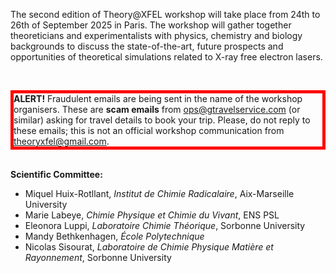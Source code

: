 
<html>

<style type="text/css">
.page-header {
  color: white;
  text-align: center;
  background-color: white;
  background-image: url("./images/FELheader.png");
  background-repeat: no-repeat;
  background-size: cover;
  margin: 0 auto;

}
</style>
<body>
<p>The second edition of Theory@XFEL workshop will take place from 24th to 26th of September 2025 in Paris. The workshop will gather together theoreticians and experimentalists with physics, chemistry and biology backgrounds to discuss the state-of-the-art, future prospects and opportunities of theoretical simulations related to X-ray free electron lasers.</p>

<br><div style="border : 5px solid red"><b>ALERT!</b> Fraudulent emails are being sent in the name of the workshop organisers. These are <b>scam emails</b> from ops@gtravelservice.com (or similar) asking for travel details to book your trip. Please, do not reply to these emails; this is not an official workshop communication from theoryxfel@gmail.com.</div><br>
  
<b>Scientific Committee:</b> 
<ul>
  <li> Miquel Huix-Rotllant, <i>Institut de Chimie Radicalaire</i>, Aix-Marseille University </li>
  <li> Marie Labeye, <i>Chimie Physique et Chimie du Vivant</i>, ENS PSL </li>
  <li> Eleonora Luppi, <i>Laboratoire Chimie Théorique</i>, Sorbonne University </li>
  <li> Mandy Bethkenhagen, <i>École Polytechnique</i> </li>
  <li> Nicolas Sisourat, <i>Laboratoire de Chimie Physique Matière et Rayonnement</i>, Sorbonne University </li>
</ul>
</body>
</html>

